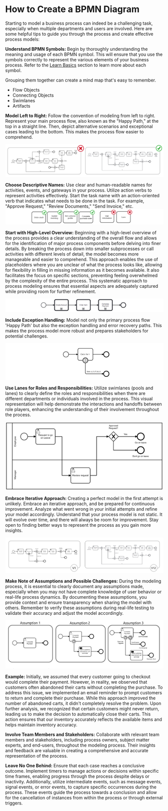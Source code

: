 # How to Create a BPMN Diagram

Starting to model a business process can indeed be a challenging task, especially when multiple departments and users are involved. Here are some helpful tips to guide you through the process and create effective process models:

**Understand BPMN Symbols:**
Begin by thoroughly understanding the meaning and usage of each BPMN symbol. This will ensure that you use the symbols correctly to represent the various elements of your business process. Refer to the [Learn Basics](../appendices/bpmn_terminology.md) section to learn more about each symbol.

Grouping them together can create a mind map that's easy to remember.

- Flow Objects
- Connecting Objects
- Swimlanes
- Artifacts

**Model Left to Right:**
Follow the convention of modeling from left to right. Represent your main process flow, also known as the "Happy Path," at the top in a straight line. Then, depict alternative scenarios and exceptional cases leading to the bottom. This makes the process flow easier to comprehend.

![model_convention](images/model_convention.png)

**Choose Descriptive Names:**
Use clear and human-readable names for activities, events, and gateways in your process. Utilize action verbs to represent activities effectively. Start the task name with an action-oriented verb that indicates what needs to be done in the task. For example, "Approve Request," "Review Documents," "Send Invoice," etc.
![naming_convention](images/naming_convention.png)

**Start with High-Level Overview:**
Beginning with a high-level overview of the process provides a clear understanding of the overall flow and allows for the identification of major process components before delving into finer details. By breaking the process down into smaller subprocesses or call activities with different levels of detail, the model becomes more manageable and easier to comprehend. This approach enables the use of placeholders where you are unclear of what the process looks like, allowing for flexibility in filling in missing information as it becomes available. It also facilitates the focus on specific sections, preventing feeling overwhelmed by the complexity of the entire process. This systematic approach to process modeling ensures that essential aspects are adequately captured while providing room for further refinement.

![high_level](images/high_level.png)

**Include Exception Handling:**
Model not only the primary process flow 'Happy Path' but also the exception handling and error recovery paths. This makes the process model more robust and prepares stakeholders for potential challenges.

![out_of_stock](images/out_of_stock.png)

**Use Lanes for Roles and Responsibilities:**
Utilize swimlanes (pools and lanes) to clearly define the roles and responsibilities when there are different departments or individuals involved in the process. This visual representation will help demonstrate the interactions and handoffs between role players, enhancing the understanding of their involvement throughout the process.

![lanes](images/lanes_1.png)

**Embrace Iterative Approach:**
Creating a perfect model in the first attempt is unlikely. Embrace an iterative approach, and be prepared for continuous improvement. Analyze what went wrong in your initial attempts and refine your model accordingly. Understand that your process model is not static. It will evolve over time, and there will always be room for improvement. Stay open to finding better ways to represent the process as you gain more insights.

![version](images/version.png)

**Make Note of Assumptions and Possible Challenges:**
During the modeling process, it is essential to clearly document any assumptions made, especially when you may not have complete knowledge of user behavior or real-life process dynamics. By documenting these assumptions, you provide context and ensure transparency when sharing the model with others. Remember to verify these assumptions during real-life testing to validate their accuracy and adjust the model accordingly.

![version](images/assumptions.png)

**Example:**
Initially, we assumed that every customer going to checkout would complete their payment. However, in reality, we observed that customers often abandoned their carts without completing the purchase. To address this issue, we implemented an email reminder to prompt customers to return and complete their purchase. While this approach improved the number of abandoned carts, it didn't completely resolve the problem. Upon further analysis, we recognized that certain customers might never return, leading us to make the decision to automatically close their carts. This action ensures that our inventory accurately reflects the available items and helps maintain inventory accuracy.

**Involve Team Members and Stakeholders:** Collaborate with relevant team members and stakeholders, including process owners, subject matter experts, and end-users, throughout the modeling process. Their insights and feedback are valuable in creating a comprehensive and accurate representation of the process.

**Leave No One Behind:**
Ensure that each case reaches a conclusive outcome. Implement timers to manage actions or decisions within specific time frames, enabling progress through the process despite delays or inactivity. Additionally, utilize intermediate events, such as message events, signal events, or error events, to capture specific occurrences during the process. These events guide the process towards a conclusion and allow for the cancellation of instances from within the process or through external triggers.
